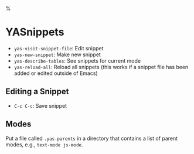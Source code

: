 %

# YASnippets

- `yas-visit-snippet-file`: Edit snippet
- `yas-new-snippet`: Make new snippet
- `yas-describe-tables`: See snippets for current mode
- `yas-reload-all`: Reload all snippets (this works if a snippet file has been added or edited outside of Emacs)

## Editing a Snippet

- `C-c C-c`: Save snippet

## Modes

Put a file called `.yas-parents` in a directory that contains a list of parent modes, e.g., `text-mode js-mode`.

